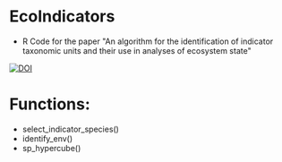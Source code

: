 # EcoIndicators

* R Code for the paper "An algorithm for the identification of indicator taxonomic units and their use in analyses of ecosystem state"


[![DOI](https://zenodo.org/badge/334758897.svg)](https://zenodo.org/badge/latestdoi/334758897)


# Functions:

- select_indicator_species()
- identify_env()
- sp_hypercube()



